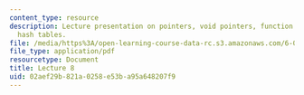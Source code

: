 ```yaml
---
content_type: resource
description: Lecture presentation on pointers, void pointers, function pointers, and
  hash tables.
file: /media/https%3A/open-learning-course-data-rc.s3.amazonaws.com/6-087-practical-programming-in-c-january-iap-2010/02aef29b821a0258e53ba95a648207f9_MIT6_087IAP10_lec08.pdf
file_type: application/pdf
resourcetype: Document
title: Lecture 8
uid: 02aef29b-821a-0258-e53b-a95a648207f9
---
```

